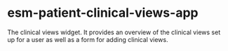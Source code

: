 # esm-patient-clinical-views-app

The clinical views widget. It provides an overview of the clinical views set up for a user as well as a form for adding clinical views.

